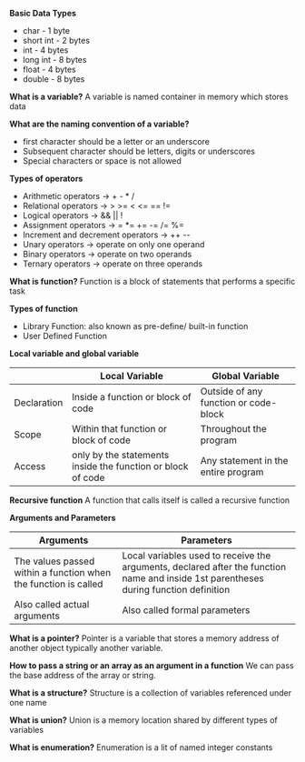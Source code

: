 
**Basic Data Types**
- char - 1 byte
- short int - 2 bytes
- int - 4 bytes
- long int - 8 bytes
- float - 4 bytes
- double - 8 bytes

**What is a variable?**
A variable is named container in memory which stores data

**What are the naming convention of a variable?**
- first character should be a letter or an underscore
- Subsequent character should be letters, digits or underscores
- Special characters or space is not allowed

**Types of operators**
- Arithmetic operators -> + - * /
- Relational operators -> > >= < <= == !=
- Logical operators -> && || !
- Assignment operators -> = *= += -= /= %=
- Increment and decrement operators -> ++ --
- Unary operators -> operate on only one operand
- Binary operators -> operate on two operands
- Ternary operators -> operate on three operands

**What is function?**
Function is a block of statements that performs a specific task

**Types of function**
- Library Function: also known as pre-define/ built-in function
- User Defined Function

**Local variable and global variable**

|             | Local Variable                                              | Global Variable                       |
| ----------- | ----------------------------------------------------------- | ------------------------------------- |
| Declaration | Inside a function or block of code                          | Outside of any function or code-block |
| Scope       | Within that function or block of code                       | Throughout the program                |
| Access      | only by the statements inside the function or block of code | Any statement in the entire program   |

**Recursive function**
A function that calls itself is called a recursive function

**Arguments and Parameters**

| Arguments                                                       | Parameters                                                                                                                            |
| --------------------------------------------------------------- | ------------------------------------------------------------------------------------------------------------------------------------- |
| The values passed within a function when the function is called | Local variables used to receive the arguments, declared after the function name and inside 1st parentheses during function definition |
| Also called actual arguments                                    | Also called formal parameters                                                                                                         |

**What is a pointer?**
Pointer is a variable that stores a memory address of another object typically another variable.

**How to pass a string or an array as an argument in a function**
We can pass the base address of the array or string.

**What is a structure?**
Structure is a collection of variables referenced under one name

**What is union?**
Union is a memory location shared by different types of variables

**What is enumeration?**
Enumeration is a lit of named integer constants